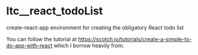 # ltc__react_todoList
create-react-app environment for creating the obligatory React todo list

You can follow the tutorial at https://scotch.io/tutorials/create-a-simple-to-do-app-with-react which I borrow heavily from.
